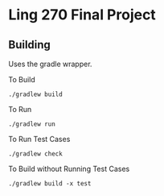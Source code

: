# Ling 270 Final Project

## Building
Uses the gradle wrapper.

To Build
```
./gradlew build
```

To Run
```
./gradlew run
```

To Run Test Cases
```
./gradlew check
```

To Build without Running Test Cases
```
./gradlew build -x test
```
